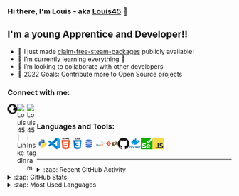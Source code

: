 ### Hi there, I'm Louis - aka [Louis45][website] 👋 

## I'm a young Apprentice and Developer!!

- 🔭 I just made [claim-free-steam-packages](https://github.com/Luois45/claim-free-steam-packages) publicly available!
- 🌱 I’m currently learning everything 🤣
- 👯 I’m looking to collaborate with other developers
- 🥅 2022 Goals: Contribute more to Open Source projects

### Connect with me:

[<img align="left" alt="linktree.louis45.de" width="22px" src="https://raw.githubusercontent.com/iconic/open-iconic/master/svg/globe.svg" />][website]
[<img align="left" alt="Louis45 | LinkedIn" width="22px" src="https://cdn.jsdelivr.net/npm/simple-icons@v3/icons/linkedin.svg" />][linkedin]
[<img align="left" alt="Louis45 | Instagram" width="22px" src="https://cdn.jsdelivr.net/npm/simple-icons@v3/icons/instagram.svg" />][instagram]

<br />

### Languages and Tools:

[<img align="left" alt="Python" width="26px" src="https://raw.githubusercontent.com/github/explore/80688e429a7d4ef2fca1e82350fe8e3517d3494d/topics/python/python.png" />](https://github.com/topics/python)
[<img align="left" alt="Visual Studio Code" width="26px" src="https://raw.githubusercontent.com/github/explore/bbd48b997e8d0bef63f676eca4da5e1f76487b56/topics/visual-studio-code/visual-studio-code.png" />](https://github.com/topics/visual-studio-code)
[<img align="left" alt="HTML" width="26px" src="https://raw.githubusercontent.com/github/explore/80688e429a7d4ef2fca1e82350fe8e3517d3494d/topics/html/html.png" />](https://github.com/topics/html)
[<img align="left" alt="CSS" width="26px" src="https://raw.githubusercontent.com/github/explore/80688e429a7d4ef2fca1e82350fe8e3517d3494d/topics/css/css.png" />](https://github.com/topics/css)
[<img align="left" alt="SQL" width="26px" src="https://raw.githubusercontent.com/github/explore/80688e429a7d4ef2fca1e82350fe8e3517d3494d/topics/sql/sql.png" />](https://github.com/topics/sql)
[<img align="left" alt="MySQL" width="26px" src="https://raw.githubusercontent.com/github/explore/80688e429a7d4ef2fca1e82350fe8e3517d3494d/topics/mysql/mysql.png" />](https://github.com/topics/mysql)
[<img align="left" alt="Git" width="26px" src="https://raw.githubusercontent.com/github/explore/80688e429a7d4ef2fca1e82350fe8e3517d3494d/topics/git/git.png" />](https://github.com/topics/git)
[<img align="left" alt="GitHub" width="26px" src="https://raw.githubusercontent.com/github/explore/78df643247d429f6cc873026c0622819ad797942/topics/github/github.png" />](https://github.com/topics/github)
[<img align="left" alt="GitHub" width="26px" src="https://raw.githubusercontent.com/github/explore/80688e429a7d4ef2fca1e82350fe8e3517d3494d/topics/docker/docker.png" />](https://github.com/topics/docker)
[<img align="left" alt="Selenium" width="26px" src="https://raw.githubusercontent.com/github/explore/6c7084bb772f6fabaae377f5ae4a607594234ee6/topics/selenium/selenium.png" />](https://github.com/topics/selenium)
[<img align="left" alt="JavaScript" width="26px" src="https://raw.githubusercontent.com/github/explore/80688e429a7d4ef2fca1e82350fe8e3517d3494d/topics/javascript/javascript.png" />](https://github.com/topics/javascript)

<br />
<br />

---

<details>
  <summary>:zap: Recent GitHub Activity</summary>
  
<!--START_SECTION:activity-->
1. 🗣 Commented on [#36](https://github.com/Luois45/claim-free-steam-packages/issues/36) in [Luois45/claim-free-steam-packages](https://github.com/Luois45/claim-free-steam-packages)
2. 🗣 Commented on [#34](https://github.com/Luois45/claim-free-steam-packages/issues/34) in [Luois45/claim-free-steam-packages](https://github.com/Luois45/claim-free-steam-packages)
3. 🗣 Commented on [#35](https://github.com/Luois45/claim-free-steam-packages/issues/35) in [Luois45/claim-free-steam-packages](https://github.com/Luois45/claim-free-steam-packages)
4. 🗣 Commented on [#31](https://github.com/Luois45/claim-free-steam-packages/issues/31) in [Luois45/claim-free-steam-packages](https://github.com/Luois45/claim-free-steam-packages)
5. 🗣 Commented on [#31](https://github.com/Luois45/claim-free-steam-packages/issues/31) in [Luois45/claim-free-steam-packages](https://github.com/Luois45/claim-free-steam-packages)
6. 🗣 Commented on [#29](https://github.com/Luois45/claim-free-steam-packages/issues/29) in [Luois45/claim-free-steam-packages](https://github.com/Luois45/claim-free-steam-packages)
7. ❗️ Closed issue [#27](https://github.com/Luois45/claim-free-steam-packages/issues/27) in [Luois45/claim-free-steam-packages](https://github.com/Luois45/claim-free-steam-packages)
8. 🗣 Commented on [#27](https://github.com/Luois45/claim-free-steam-packages/issues/27) in [Luois45/claim-free-steam-packages](https://github.com/Luois45/claim-free-steam-packages)
9. ❗️ Reopened issue [#27](https://github.com/Luois45/claim-free-steam-packages/issues/27) in [Luois45/claim-free-steam-packages](https://github.com/Luois45/claim-free-steam-packages)
10. 🎉 Merged PR [#28](https://github.com/Luois45/claim-free-steam-packages/pull/28) in [Luois45/claim-free-steam-packages](https://github.com/Luois45/claim-free-steam-packages)
<!--END_SECTION:activity-->
  
</details>

<details>
  <summary>:zap: GitHub Stats</summary>
  <a href="https://github.com/Luois45?tab=repositories">
    <img align="center" alt="Louis45's GitHub Stats" src="https://github-readme-stats.vercel.app/api?username=Luois45&count_private=true&theme=tokyonight&show_icons=true" />
  </a>
</details>

<details>
  <summary>:zap: Most Used Languages</summary>
  <a href="https://github.com/Luois45?tab=repositories">
    <img align="center" alt="Louis45's Most Used Languages" src="https://github-readme-stats.vercel.app/api/top-langs/?username=Luois45&count_private=true&theme=tokyonight&layout=compact" />
  </a>
</details>

[website]: https://linktree.louis45.de/
[instagram]: https://rebrand.ly/instagram-45
[linkedin]: https://rebrand.ly/linkedin-45
